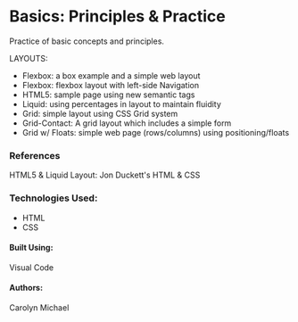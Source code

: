 # Basics: Principles & Practice

Practice of basic concepts and principles. 

LAYOUTS:

* Flexbox: a box example and a simple web layout
* Flexbox: flexbox layout with left-side Navigation
* HTML5: sample page using new semantic tags
* Liquid: using percentages in layout to maintain fluidity
* Grid: simple layout using CSS Grid system
* Grid-Contact: A grid layout which includes a simple form 
* Grid w/ Floats: simple web page (rows/columns) using positioning/floats

### References
HTML5 & Liquid Layout: Jon Duckett's HTML & CSS 

### Technologies Used:
* HTML
* CSS

#### Built Using:
Visual Code

#### Authors:
Carolyn Michael